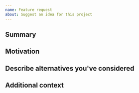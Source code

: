 ```yaml
---
name: Feature request
about: Suggest an idea for this project
---
```


<!--

Have you read SMCQL Experiment's Code of Conduct? By filing an Issue, you are expected to comply with it, including treating everyone with respect: https://github.com/digicatapult/smcql-experiment/.github/blob/main/CODE_OF_CONDUCT.md

---
Also note that the Digital Catapult team has finite resources so it's unlikely that we'll work on feature requests. If we're interested in a particular feature however, we'll follow up and ask you to submit an RFC to talk about it in more detail.

-->

## Summary

<!-- One paragraph explanation of the feature. -->

## Motivation

<!-- Why are we doing this? What use cases does it support? What is the expected outcome? -->

## Describe alternatives you've considered

<!-- A clear and concise description of the alternative solutions you've considered. Be sure to explain why SMCQL Experiment's existing customisability isn't suitable for this feature. -->

## Additional context

<!-- Add any other context or screenshots about the feature request here. -->
